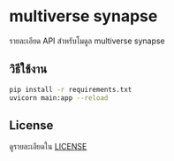 # multiverse synapse

รายละเอียด API สำหรับโมดูล multiverse synapse

## วิธีใช้งาน
```bash
pip install -r requirements.txt
uvicorn main:app --reload
```

## License
ดูรายละเอียดใน [LICENSE](LICENSE)
